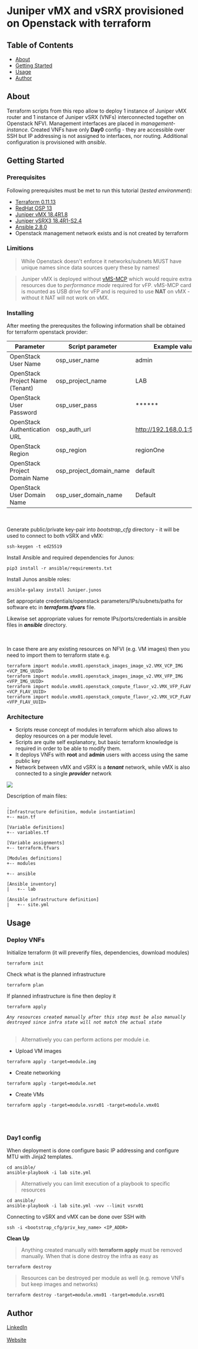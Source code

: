 # Juniper vMX and vSRX provisioned on Openstack with terraform

## Table of Contents
+ [About](#about)
+ [Getting Started](#getting_started)
+ [Usage](#usage)
+ [Author](#author)

## About <a name = "about"></a>
Terraform scripts from this repo allow to deploy 1 instance of Juniper vMX router and 1 instance of Juniper vSRX (VNFs) interconnected together on Openstack NFVI. Management interfaces are placed in *management-instance*. Created VNFs have only **Day0** config - they are accessible over SSH but IP addressing is not assigned to interfaces, nor routing. Additional configuration is provisioned with *ansible*.

## Getting Started <a name = "getting_started"></a>

### Prerequisites
Following prerequisites must be met to run this tutorial (*tested environment*):
- [Terraform 0.11.13](https://www.terraform.io/downloads.html)
- [RedHat OSP 13](https://www.redhat.com/en/blog/red-hat-openstack-platform-13-here)
- [Juniper vMX 18.4R1.8](https://support.juniper.net/support/downloads/)
- [Juniper vSRX3 18.4R1-S2.4](https://support.juniper.net/support/downloads/)
- [Ansible 2.8.0](https://docs.ansible.com/ansible/latest/installation_guide/intro_installation.html)
- Openstack management network exists and is not created by terraform

### Limitions
> While Openstack doesn't enforce it networks/subnets MUST have unique names since data sources query these by names!

> Juniper vMX is deployed without [vMS-MCP](https://gbe0.com/networking/juniper/vmx/virtual-ms-mpc) which would require extra resources due to *performance mode* required for vFP. vMS-MCP card is mounted as USB drive for vFP and is required to use **NAT** on vMX - without it NAT will not work on vMX.


### Installing
After meeting the prerequsites the following information shall be obtained for terraform openstack provider:

|Parameter|Script parameter |Example value |
|---|---|---|
|OpenStack User Name |osp_user_name |admin  |
|OpenStack Project Name (Tenant) |osp_project_name |LAB | 
|OpenStack User Password  |osp_user_pass |****** |
|OpenStack Authentication URL  |osp_auth_url |http://192.168.0.1:5000/v3 |
|OpenStack Region   |osp_region |regionOne  |
|OpenStack Project Domain Name |osp_project_domain_name |default |
|OpenStack User Domain Name |osp_user_domain_name |Default  |


<br></br>
Generate public/private key-pair into *bootstrap_cfg* directory - it will be used to connect to both vSRX and vMX:
```shell-session
ssh-keygen -t ed25519
```

Install Ansible and required dependencies for Junos:
```shell-session
pip3 install -r ansible/requirements.txt
```

Install Junos ansible roles:
```shell-session
ansible-galaxy install Juniper.junos
```

Set appropriate credentials/openstack parameters/IPs/subnets/paths for software etc in *__terraform.tfvars__* file.

Likewise set appropriate values for remote IPs/ports/credentials in ansible files in *__ansible__* directory.

<br></br>
In case there are any existing resources on NFVI (e.g. VM images) then you need to import them to terraform state e.g.
```shell-session
terraform import module.vmx01.openstack_images_image_v2.VMX_VCP_IMG <VCP_IMG_UUID>
terraform import module.vmx01.openstack_images_image_v2.VMX_VFP_IMG <VFP_IMG_UUID>
terraform import module.vmx01.openstack_compute_flavor_v2.VMX_VFP_FLAV <VCP_FLAV_UUID>
terraform import module.vmx01.openstack_compute_flavor_v2.VMX_VCP_FLAV <VFP_FLAV_UUID>
```

### Architecture

* Scripts reuse concept of modules in terraform which also allows to deploy resources on a per module level. 
* Scripts are quite self explanatory, but basic terraform knowledge is required in order to be able to modify them.
* It deploys VNFs with **root** and **admin** users with access using the same public key
* Network between vMX and vSRX is a *__tenant__* network, while vMX is also connected to a single *__provider__* network

![](architecture.png)

Description of main files:
```
.
[Infrastructure definition, module instantiation]
+-- main.tf 

[Variable definitions]
+-- variables.tf

[Variable assignments]
+-- terraform.tfvars 

[Modules definitions]
+-- modules

+-- ansible

[Ansible inventory]
|   +-- lab

[Ansible infrastructure definition]
|   +-- site.yml
```

## Usage <a name = "usage"></a>
### Deploy VNFs
Initialize terraform (it will preverify files, dependencies, download modules)
```shell-session
terraform init
```

Check what is the planned infrastructure
```shell-session
terraform plan
```

If planned infrastructure is fine then deploy it
```shell-session
terraform apply
```
*`Any resources created manually after this step must be also manually destroyed since infra state will not match the actual state`*
<br></br>
> Alternatively you can perform actions per module i.e.
* Upload VM images
```shell-session
terraform apply -target=module.img
```
* Create networking
```shell-session
terraform apply -target=module.net
```
* Create VMs
```shell-session
terraform apply -target=module.vsrx01 -target=module.vmx01
```
<br></br>
### Day1 config
When deployment is done configure basic IP addressing and configure MTU with Jinja2 templates.
```shell-session
cd ansible/
ansible-playbook -i lab site.yml
```
> Alternatively you can limit execution of a playbook to specific resources
```shell-session
cd ansible/
ansible-playbook -i lab site.yml -vvv --limit vsrx01
```

Connecting to vSRX and vMX can be done over SSH with
```shell-session
ssh -i <bootstrap_cfg/priv_key_name> <IP_ADDR>
```

**Clean Up**
>Anything created manually with **terraform apply** must be removed manually. When that is done destroy the infra as easy as
```shell-session
terraform destroy
```
>Resources can be destroyed per module as well (e.g. remove VNFs but keep images and networks)
```shell-session
terraform destroy -target=module.vmx01 -target=module.vsrx01
```


## Author <a name = "author"></a>
[LinkedIn](https://www.linkedin.com/in/mazurekmichal/)
<br></br>
[Website](http://www.stackblog.net/)


